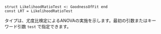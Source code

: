```
struct LikelihoodRatioTest <: GoodnessOfFit end
const LRT = LikelihoodRatioTest
```

タイプは、尤度比検定によるANOVAの実施を示します。最初の引数またはキーワード引数 `test` で指定できます。
